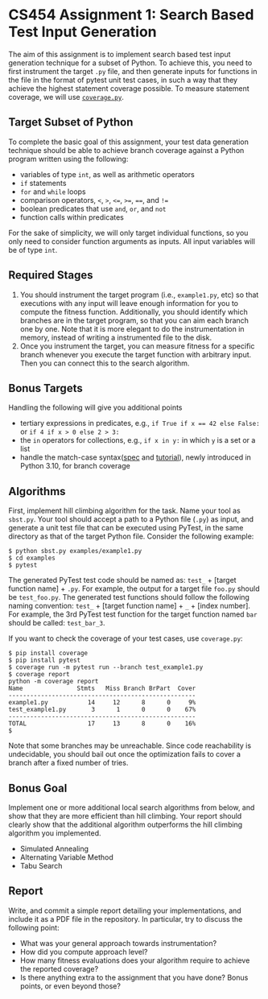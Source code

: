 # CS454 Assignment 1: Search Based Test Input Generation

The aim of this assignment is to implement search based test input generation technique for a subset of Python. To achieve this, you need to first instrument the target `.py` file, and then generate inputs for functions in the file in the format of pytest unit test cases, in such a way that they achieve the highest statement coverage possible. To measure statement coverage, we will use [`coverage.py`](https://coverage.readthedocs.io/en/7.3.1/). 

## Target Subset of Python

To complete the basic goal of this assignment, your test data generation technique should be able to achieve branch coverage against a Python program written using the following:

- variables of type `int`, as well as arithmetic operators
- `if` statements
- `for` and `while` loops
- comparison operators, `<`, `>`, `<=`, `>=`, `==`, and `!=`
- boolean predicates that use `and`, `or`, and `not`
- function calls within predicates

For the sake of simplicity, we will only target individual functions, so you only need to consider function arguments as inputs. All input variables will be of type `int`.

## Required Stages

1. You should instrument the target program (i.e., `example1.py`, etc) so that executions with any input will leave enough information for you to compute the fitness function. Additionally, you should identify which branches are in the target program, so that you can aim each branch one by one. Note that it is more elegant to do the instrumentation in memory, instead of writing a instrumented file to the disk.
2. Once you instrument the target, you can measure fitness for a specific branch whenever you execute the target function with arbitrary input. Then you can connect this to the search algorithm.

## Bonus Targets

Handling the following will give you additional points

- tertiary expressions in predicates, e.g., `if True if x == 42 else False:` or `if 4 if x > 0 else 2 > 3:`
- the `in` operators for collections, e.g., `if x in y:` in which `y` is a set or a list
- handle the match-case syntax([spec](https://peps.python.org/pep-0634/) and [tutorial](https://peps.python.org/pep-0636/)), newly introduced in Python 3.10, for branch coverage

## Algorithms

First, implement hill climbing algorithm for the task. Name your tool as `sbst.py`. Your tool should accept a path to a Python file (`.py`) as input, and generate a unit test file that can be executed using PyTest, in the same directory as that of the target Python file. Consider the following example:

```
$ python sbst.py examples/example1.py
$ cd examples
$ pytest
```

The generated PyTest test code should be named as: `test_` + [target function name] + `.py`. For example, the output for a target file `foo.py` should be `test_foo.py`. The generated test functions should follow the following naming convention: `test_` + [target function name] + `_` + [index number]. For example, the 3rd PyTest test function for the target function named `bar` should be called: `test_bar_3`. 

If you want to check the coverage of your test cases, use `coverage.py`:

```
$ pip install coverage
$ pip install pytest
$ coverage run -m pytest run --branch test_example1.py
$ coverage report
python -m coverage report
Name               Stmts   Miss Branch BrPart  Cover
----------------------------------------------------
example1.py           14     12      8      0     9%
test_example1.py       3      1      0      0    67%
----------------------------------------------------
TOTAL                 17     13      8      0    16%
$
```

Note that some branches may be unreachable. Since code reachability is undecidable, you should bail out once the optimization fails to cover a branch after a fixed number of tries.

## Bonus Goal

Implement one or more additional local search algorithms from below, and show that they are more efficient than hill climbing. Your report should clearly show that the additional algorithm outperforms the hill climbing algorithm you implemented.

- Simulated Annealing
- Alternating Variable Method
- Tabu Search

## Report

Write, and commit a simple report detailing your implementations, and include it as a PDF file in the repository. In particular, try to discuss the following point:

- What was your general approach towards instrumentation?
- How did you compute approach level?
- How many fitness evaluations does your algorithm require to achieve the reported coverage?
- Is there anything extra to the assignment that you have done? Bonus points, or even beyond those?